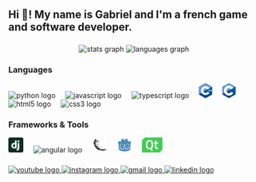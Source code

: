 <h2 align="left">Hi 👋! My name is Gabriel and I'm a french game and software developer.</h2>

###

<div align="center">
  <img src="https://github-readme-stats.vercel.app/api?username=Gabrieleirbag1&hide_title=false&hide_rank=false&show_icons=true&include_all_commits=true&count_private=true&disable_animations=false&theme=dracula&locale=en&hide_border=false" height="150" alt="stats graph"  />
  <img src="https://github-readme-stats.vercel.app/api/top-langs/?username=Gabrieleirbag1&layout=donut-vertical&size_weight=0.2&count_weight=0.2&hide=shell,css,html,powershell&hide_border=true" height="150" alt="languages graph"  />
</div>


###

<h3 align="left">Languages</h3>
<div align="left">
  <img src="https://cdn.jsdelivr.net/gh/devicons/devicon/icons/python/python-original.svg" height="30" alt="python logo"  />
  <img width="12" />
  <img src="https://cdn.jsdelivr.net/gh/devicons/devicon/icons/javascript/javascript-original.svg" height="30" alt="javascript logo"  />
  <img width="12" />
  <img src="https://cdn.jsdelivr.net/gh/devicons/devicon/icons/typescript/typescript-original.svg" height="30" alt="typescript logo"  />
  <img width="12" />
  <img src="https://github.com/Gabrieleirbag1/Gabrieleirbag1/blob/main/assets/cpp-icon.svg.png" height="30" alt="cpp logo" />
  <img width="12" />
  <img src="https://github.com/Gabrieleirbag1/Gabrieleirbag1/blob/main/assets/c-icon.svg" height="30" alt="c logo" />
  <img width="12" />
  <img src="https://cdn.jsdelivr.net/gh/devicons/devicon/icons/html5/html5-original.svg" height="30" alt="html5 logo"  />
  <img width="12" />
  <img src="https://cdn.jsdelivr.net/gh/devicons/devicon/icons/css3/css3-original.svg" height="30" alt="css3 logo"  />
</div>

###

<h3 align="left">Frameworks & Tools</h3>
<div align="left">
  <img src="https://github.com/Gabrieleirbag1/Gabrieleirbag1/blob/main/assets/django-icon.svg" height="30" alt="django logo" />
  <img width="12" />
  <img src="https://cdn.jsdelivr.net/gh/devicons/devicon/icons/angular/angular-original.svg" height="30" alt="angular logo"  />
  <img width="12" />
  <img src="https://github.com/Gabrieleirbag1/Gabrieleirbag1/blob/main/assets/flask-icon.png" height="30" alt="flask logo" />
  <img width="12" />
  <img src="https://github.com/Gabrieleirbag1/Gabrieleirbag1/blob/main/assets/godot-icon.svg" height="30" alt="godot logo" />
  <img width="12" />
  <img src="https://github.com/Gabrieleirbag1/Gabrieleirbag1/blob/main/assets/qt-icon.svg.png" height="30" alt="qt logo" />
</div>

###

<div align="left">
  <a href="https://www.youtube.com/@gabrielgarrone9132" target="_blank">
    <img src="https://img.shields.io/static/v1?message=Youtube&logo=youtube&label=&color=FF0000&logoColor=white&labelColor=&style=for-the-badge" height="35" alt="youtube logo" />
  </a>
  <a href="https://instagram.com/gabriel_garrone/" target="_blank">
    <img src="https://img.shields.io/static/v1?message=Instagram&logo=instagram&label=&color=E4405F&logoColor=white&labelColor=&style=for-the-badge" height="35" alt="instagram logo" />
  </a>
  <a href="mailto:gabrielgarrone670@gmail.com" target="_blank">
    <img src="https://img.shields.io/static/v1?message=Gmail&logo=gmail&label=&color=D14836&logoColor=white&labelColor=&style=for-the-badge" height="35" alt="gmail logo" />
  </a>
  <a href="https://www.linkedin.com/in/gabriel-garrone-5502b92aa/" target="_blank">
    <img src="https://img.shields.io/static/v1?message=LinkedIn&logo=linkedin&label=&color=0077B5&logoColor=white&labelColor=&style=for-the-badge" height="35" alt="linkedin logo" />
  </a>
</div>
